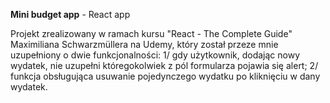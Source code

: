 **Mini budget app** - React app

Projekt zrealizowany w ramach kursu "React - The Complete Guide" Maximiliana Schwarzmüllera na Udemy, który został przeze mnie uzupełniony o dwie funkcjonalności:
1/ gdy użytkownik, dodając nowy wydatek, nie uzupełni któregokolwiek z pól formularza pojawia się alert;
2/ funkcja obsługująca usuwanie pojedynczego wydatku po kliknięciu w dany wydatek.
